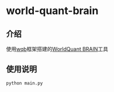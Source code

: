 # world-quant-brain

## 介绍

使用[wqb](https://github.com/rocky-d/wqb/)框架搭建的[WorldQuant BRAIN](https://platform.worldquantbrain.com/)工具
## 使用说明

```bash
python main.py
```


